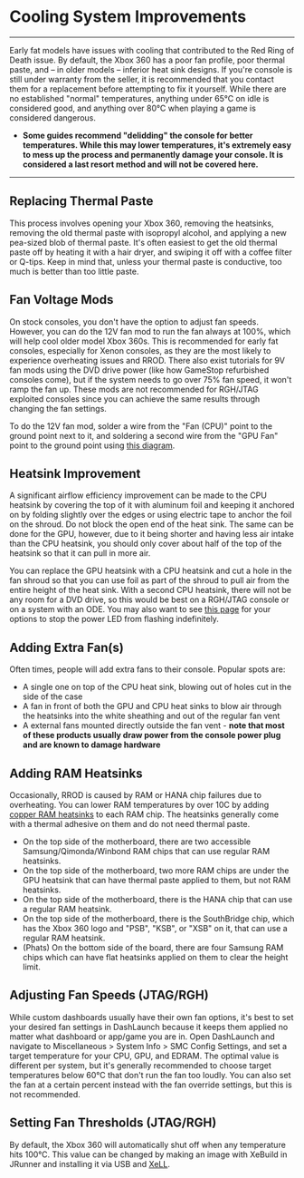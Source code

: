 # Cooling System Improvements

------

Early fat models have issues with cooling that contributed to the Red Ring of Death issue. By default, the Xbox 360 has a poor fan profile,  poor thermal paste, and – in older models – inferior heat sink designs.  If you're console is still under warranty from the seller, it is  recommended that you contact them for a replacement before attempting to fix it yourself. While there are no established "normal" temperatures,  anything under 65°C on idle is considered good, and anything over 80°C  when playing a game is considered dangerous.

- **Some guides recommend "delidding" the console for better  temperatures. While this may lower temperatures, it's extremely easy to  mess up the process and permanently damage your console. It is  considered a last resort method and will not be covered here.**

------

## Replacing Thermal Paste

This process involves opening your Xbox 360, removing the heatsinks,  removing the old thermal paste with isopropyl alcohol, and applying a  new pea-sized blob of thermal paste. It's often easiest to get the old  thermal paste off by heating it with a hair dryer, and swiping it off  with a coffee filter or Q-tips. Keep in mind that, unless your thermal  paste is conductive, too much is better than too little paste. 

## Fan Voltage Mods

On stock consoles, you don't have the option to adjust fan speeds.  However, you can do the 12V fan mod to run the fan always at 100%, which will help cool older model Xbox 360s. This is recommended for early fat consoles, especially for Xenon consoles, as they are the most likely to experience overheating issues and RROD. There also exist tutorials for  9V fan mods using the DVD drive power (like how GameStop refurbished  consoles come), but if the system needs to go over 75% fan speed, it  won't ramp the fan up. These mods are not recommended for RGH/JTAG  exploited consoles since you can achieve the same results through  changing the fan settings. 

To do the 12V fan mod, solder a wire from the "Fan (CPU)" point to  the ground point next to it, and soldering a second wire from the "GPU  Fan" point to the ground point using [this diagram](https://i.imgur.com/XTp3PXW.jpg). 

## Heatsink Improvement

A significant airflow efficiency improvement can be made to the CPU  heatsink by covering the top of it with aluminum foil and keeping it  anchored on by folding slightly over the edges or using electric tape to anchor the foil on the shroud. Do not block the open end of the heat  sink. The same can be done for the GPU, however, due to it being shorter and having less air intake than the CPU heatsink, you should only cover about half of the top of the heatsink so that it can pull in more air.

You can replace the GPU heatsink with a CPU heatsink and cut a hole  in the fan shroud so that you can use foil as part of the shroud to pull air from the entire height of the heat sink. With a second CPU  heatsink, there will not be any room for a DVD drive, so this would be  best on a RGH/JTAG console or on a system with an ODE. You may also want to see [this page](removeodd.md) for your options to stop the power LED from flashing indefinitely. 

## Adding Extra Fan(s)

Often times, people will add extra fans to their console. Popular spots are:

- A single one on top of the CPU heat sink, blowing out of holes cut in the side of the case
- A fan in front of both the GPU and CPU heat sinks to blow air  through the heatsinks into the white sheathing and out of the regular  fan vent
- A external fans mounted directly outside the fan vent - **note that most of these products usually draw power from the console power plug and are known to damage hardware**

## Adding RAM Heatsinks

Occasionally, RROD is caused by RAM or HANA chip failures due to  overheating. You can lower RAM temperatures by over 10C by adding [copper RAM heatsinks](https://www.ebay.com/itm/3Pcs-Heatsinks-Copper-Heat-Sink-Cooling-Cooler-Kit-for-Raspberry-Pi-3-Model-B/222644651898?epid=607890447&hash=item33d6a7c77a:g:BEgAAOSwRFdZum91:rk:1:pf:0) to each RAM chip. The heatsinks generally come with a thermal adhesive on them and do not need thermal paste.

- On the top side of the motherboard, there are two accessible  Samsung/Qimonda/Winbond RAM chips that can use regular RAM heatsinks.
- On the top side of the motherboard, two more RAM chips are under the GPU heatsink that can have thermal paste applied to them, but not RAM  heatsinks. 
- On the top side of the motherboard, there is the HANA chip that can use a regular RAM heatsink.
- On the top side of the motherboard, there is the SouthBridge chip,  which has the Xbox 360 logo and "PSB", "KSB", or "XSB" on it, that can  use a regular RAM heatsink.
- (Phats) On the bottom side of the board, there are four Samsung RAM  chips which can have flat heatsinks applied on them to clear the height  limit. 

## Adjusting Fan Speeds (JTAG/RGH)

While custom dashboards usually have their own fan options, it's best to set your desired fan settings in DashLaunch because it keeps them  applied no matter what dashboard or app/game you are in. Open DashLaunch and navigate to Miscellaneous > System Info > SMC Config  Settings, and set a target temperature for your CPU, GPU, and EDRAM. The optimal value is different per system, but it's generally recommended  to choose target temperatures below 60°C that don't run the fan too  loudly. You can also set the fan at a certain percent instead with the  fan override settings, but this is not recommended.

## Setting Fan Thresholds (JTAG/RGH)

By default, the Xbox 360 will automatically shut off when any  temperature hits 100°C. This value can be changed by making an image  with XeBuild in JRunner and installing it via USB and [XeLL](../ultimate-mod-guide/xell.md). 